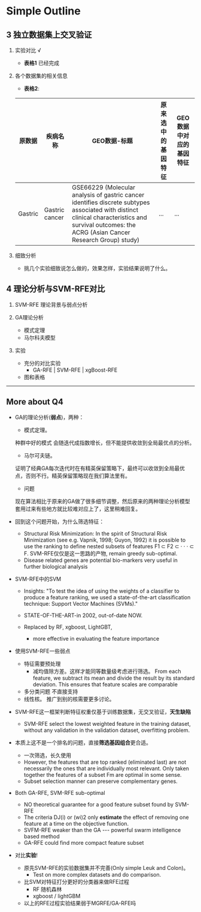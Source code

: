
# Simple Outline

## 3 独立数据集上交叉验证

1. 实验对比 √
	- **表格1** 已经完成 

2. 各个数据集的相关信息  
    - **表格2**:

	原数据 | 疾病名称 | GEO数据-标题 | 原来选中的基因特征 | GEO数据中对应的基因特征
	-------|---------|-------------|--------------------|-------------------
	Gastric | Gastric cancer | GSE66229 (Molecular analysis of gastric cancer identifies discrete subtypes associated with distinct clinical characteristics and survival outcomes: the ACRG (Asian Cancer Research Group) study) | ... | ...

3. 细致分析
   - 挑几个实验细致说怎么做的，效果怎样，实验结果说明了什么。

## 4 理论分析与SVM-RFE对比

1. SVM-RFE 理论背景与弱点分析

2. GA理论分析
	- 模式定理
	- 马尔科夫模型

3. 实验
	- 充分的对比实验
		- GA-RFE | SVM-RFE | xgBoost-RFE
    - 图和表格

---

## More about Q4

- GA的理论分析(**弱点**)，两种：
	* 模式定理。
	
    种群中好的模式 会随迭代成指数增长，但不能提供收敛到全局最优点的分析。
	
	* 马尔可夫链。

	证明了经典GA每次迭代时在有精英保留策略下，最终可以收敛到全局最优点，否则不行。精英保留策略现在我们算法里有。
 
    * 问题
    
    现在算法相比于原来的GA做了很多细节调整，然后原来的两种理论分析模型套用过来有些地方就比较难对应上了，这里稍难回复。

- 回到这个问题开始，为什么筛选特征：
	* Structural Risk Minimization: 
		In the spirit of Structural Risk Minimization (see e.g. Vapnik, 1998; Guyon, 1992) it is possible to use the ranking
		to define nested subsets of features F1 ⊂ F2 ⊂ · · · ⊂ F.
		SVM-RFE仅仅是这一思路的产物, remain greedy sub-optimal.
	* Disease related genes are potential bio-markers very useful in further biological analysis

- SVM-RFE中的SVM
    * Insights: "To test the idea of using the weights of a classifier to produce a feature ranking, we used a state-of-the-art classification technique: Support Vector Machines (SVMs)."
    * STATE-OF-THE-ART-in 2002, out-of-date NOW.

    * Replaced by RF, xgboost, LightGBT, 
      - more effective in evaluating the feature importance 

- 使用SVM-RFE一些弱点
    * 特征需要预处理
        - 减均值除方差。这样才能同等数量级考虑进行筛选。
        From each feature, we subtract its mean and divide the result by its
        standard deviation. This ensures that feature scales are comparable
    * 多分类问题 不直接支持
    * 线性核。 推广到别的核需要更多讨论。

- SVM-RFE这一框架判断特征权重仅基于训练数据集，无交叉验证，**天生缺陷**

    * SVM-RFE select the lowest weighted feature in the training dataset, 
    without any validation in the validation dataset, overfitting problem.

- 本质上这不是一个排名的问题，直接**筛选基因组合**更合适。
    - 一次筛选，长久使用
    - However, the features that are top ranked (eliminated last) are not necessarily the ones that are individually most relevant. Only taken together the features of a subset Fm are optimal in some sense.
    - Subset selection manner can preserve complementary genes.

- Both GA-RFE, SVM-RFE sub-optimal
    - NO theoretical guarantee for a good feature subset found by SVM-RFE
    - The criteria DJ(i) or (wi)2 only **estimate** the effect of removing one feature at a time on the objective function.
    - SVFM-RFE weaker than the GA --- powerful swarm intelligence based method 
    - GA-RFE could find more compact feature subset

- 对比**实验**!
	* 原先SVM-RFE的实验数据集并不完善(Only simple Leuk and Colon)。 
        - Test on more complex datasets and do comparison.
	* 比SVM对特征打分更好的分类器来做RFE过程
		- RF 随机森林
		- xgboost / lightGBM
	* 以上的RFE过程实验结果弱于MGRFE/GA-RFE吗



